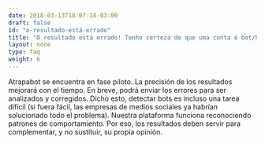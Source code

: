 ```yaml
---
date: 2018-03-13T18:07:28-03:00
draft: false
id: "o-resultado-está-errado"
title: "O resultado está errado! Tenho certeza de que uma conta é bot/humana."
layout: none
type: faq
weight: 6
---
```

Atrapabot se encuentra en fase piloto. La precisión de los resultados mejorará con el tiempo. En breve, podrá enviar los errores para ser analizados y corregidos. Dicho esto, detectar bots es incluso una tarea difícil (si fuera fácil, las empresas de medios sociales ya habrían solucionado todo el problema). Nuestra plataforma funciona reconociendo patrones de comportamiento. Por eso, los resultados deben servir para complementar, y no sustituir, su propia opinión.
